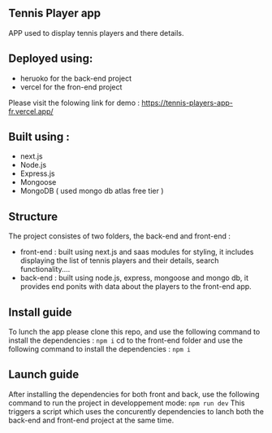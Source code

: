 ## Tennis Player app

APP used to display tennis players and there details.

## Deployed using:

- heruoko for the back-end project 
- vercel for the fron-end project 

Please visit the folowing link for demo : 
https://tennis-players-app-fr.vercel.app/

## Built using : 
- next.js 
- Node.js
- Express.js
- Mongoose
- MongoDB ( used mongo db atlas free tier ) 
## Structure

The project consistes of two folders, the back-end and front-end :

- front-end : built using next.js and saas modules for styling, it includes displaying the list of tennis players and their details, search functionality....
- back-end : built using node.js, express, mongoose and mongo db, it provides end ponits with data about the players to the front-end app.

## Install guide

To lunch the app please clone this repo, and use the following command to install the dependencies : 
` npm i `
cd to the front-end folder and use the following command to install the dependencies :
`npm i`

## Launch guide
After installing the dependencies for both front and back, use the following command to run the project in developpement mode: 
`npm run dev`
This triggers a script which uses the concurently dependencies to lanch both the back-end and front-end project at the same time.
